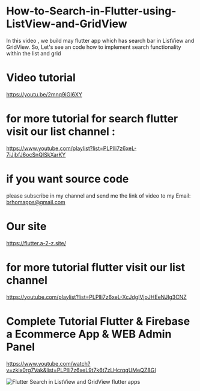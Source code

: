 # How-to-Search-in-Flutter-using-ListView-and-GridView
 In this video , we build may flutter app which has search bar in ListView and GridView. So, Let's see an code how to implement search functionality within the list and grid
 
 
# Video tutorial 
https://youtu.be/2mnq9iGI6XY

# for more tutorial for search flutter visit our list channel :
https://www.youtube.com/playlist?list=PLPlli7z6xeL-7iJjbfJ6ocSnQISkXarKY


# if you want source code 
please subscribe in my channel and send me the link of video to my Email: brhomapps@gmail.com

# Our site 
https://flutter.a-2-z.site/

# for more tutorial flutter visit our list channel 
https://youtube.com/playlist?list=PLPlli7z6xeL-XcJdgIVjoJHEeNJlg3CNZ

# Complete Tutorial Flutter & Firebase a Ecommerce App & WEB Admin Panel
https://www.youtube.com/watch?v=zkix0rg7Vak&list=PLPlli7z6xeL9t7k6t7zLHcrqqUMeQZ8Gl


![Flutter Search in ListView and GridView flutter apps](https://user-images.githubusercontent.com/69330783/200023767-cf55a1bb-0bfa-4058-bf0b-9b6c63ad0397.png)
